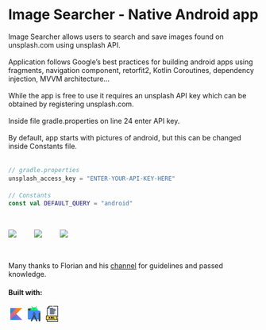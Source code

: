 # Image Searcher - Native Android app
 
Image Searcher allows users to search and save images found on unsplash.com using unsplash API.<br><br>
Application follows Google’s best practices for building android apps using fragments, navigation component, retorfit2, Kotlin Coroutines, dependency injection, MVVM architecture...<br><br>
While the app is free to use it requires an unsplash API key which can be obtained by registering unsplash.com.<br><br>
Inside file gradle.properties on line 24 enter API key.<br><br>
By default, app starts with pictures of android, but this can be changed inside Constants file.<br><br>
```kotlin
// gradle.properties
unsplash_access_key = "ENTER-YOUR-API-KEY-HERE"

// Constants
const val DEFAULT_QUERY = "android"
```
<br>

![][gallery] &emsp;&emsp; ![][details] &emsp;&emsp; ![][details_night]

<br>

Many thanks to Florian and his [channel](https://www.youtube.com/@codinginflow) for guidelines and passed knowledge.
#### Built with:

![Kotlin][kotlinRef] ![Android Studio][aStudioRef] ![XML][xmlRef]

[gallery]: https://github.com/puhacinboris/puhacinboris/blob/main/images/imageSearcher/image_searcher_app.png
[details]: https://github.com/puhacinboris/puhacinboris/blob/main/images/imageSearcher/image_searcher_details.png
[details_night]: https://github.com/puhacinboris/puhacinboris/blob/main/images/imageSearcher/image_searcher_details_night.png
[kotlinRef]: https://github.com/puhacinboris/puhacinboris/blob/main/images/kotlin.png "Kotlin"
[aStudioRef]: https://github.com/puhacinboris/puhacinboris/blob/main/images/android-studio.png "Android Studio"
[xmlRef]: https://github.com/puhacinboris/puhacinboris/blob/main/images/xml.png "XML"
